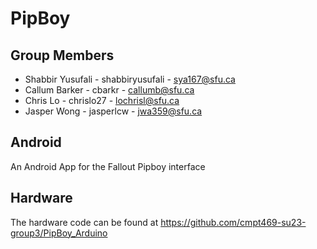 # PipBoy
## Group Members
- Shabbir Yusufali - shabbiryusufali - sya167@sfu.ca
- Callum Barker - cbarkr - callumb@sfu.ca
- Chris Lo - chrislo27 -  lochrisl@sfu.ca
- Jasper Wong - jasperlcw - jwa359@sfu.ca

## Android
An Android App for the Fallout Pipboy interface

## Hardware
The hardware code can be found at https://github.com/cmpt469-su23-group3/PipBoy_Arduino

